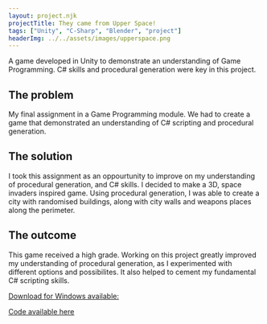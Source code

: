 ```yaml
---
layout: project.njk
projectTitle: They came from Upper Space!
tags: ["Unity", "C-Sharp", "Blender", "project"]
headerImg: ../../assets/images/upperspace.png
---
```


<!-- excerpt start -->

A game developed in Unity to demonstrate an understanding of Game Programming. C# skills and procedural generation were key in this project. 

<!-- excerpt end -->

## The problem

My final assignment in a Game Programming module. We had to create a game that demonstrated an understanding of C# scripting and procedural generation.

## The solution

I took this assignment as an oppourtunity to improve on my understanding of procedural generation, and C# skills. I decided to make a 3D, space invaders inspired game. Using procedural generation, I was able to create a city with randomised buildings, along with city walls and weapons places along the perimeter.

## The outcome

This game received a high grade. Working on this project greatly improved my understanding of procedural generation, as I experimented with different options and possibilites. It also helped to cement my fundamental C# scripting skills.

[Download for Windows available:](https://alanc25.itch.io/upper-space)

[Code available here](https://github.com/AlanC25/UpperSpace)
